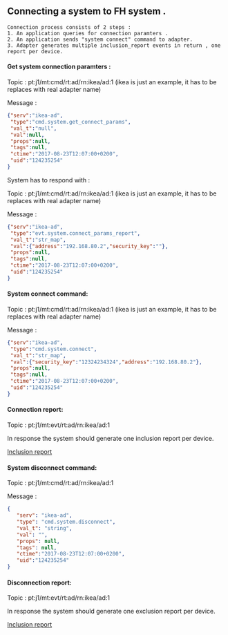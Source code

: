 ## Connecting a system to FH system .   

    Connection process consists of 2 steps : 
    1. An application queries for connection paramters .
    2. An application sends "system connect" command to adapter. 
    3. Adapter generates multiple inclusion_report events in return , one report per device.


#### Get system connection paramters : 
Topic : pt:j1/mt:cmd/rt:ad/rn:ikea/ad:1 (ikea is just an example, it has to be replaces with real adapter name)

Message :
```json 
{"serv":"ikea-ad",
 "type":"cmd.system.get_connect_params",
 "val_t":"null",
 "val":null,
 "props":null,
 "tags":null,
 "ctime":"2017-08-23T12:07:00+0200",
 "uid":"124235254"
}
```
System has to respond with : 

Topic : pt:j1/mt:cmd/rt:ad/rn:ikea/ad:1 (ikea is just an example, it has to be replaces with real adapter name)

Message :
```json 
{"serv":"ikea-ad",
 "type":"evt.system.connect_params_report",
 "val_t":"str_map",
 "val":{"address":"192.168.80.2","security_key":""},
 "props":null,
 "tags":null,
 "ctime":"2017-08-23T12:07:00+0200",
 "uid":"124235254"
}
```


#### System connect command:

Topic : pt:j1/mt:cmd/rt:ad/rn:ikea/ad:1 (ikea is just an example, it has to be replaces with real adapter name)

Message :
```json 
{"serv":"ikea-ad",
 "type":"cmd.system.connect",
 "val_t":"str_map",
 "val":{"security_key":"12324234324","address":"192.168.80.2"},
 "props":null,
 "tags":null,
 "ctime":"2017-08-23T12:07:00+0200",
 "uid":"124235254"
}
```

#### Connection report:

Topic : pt:j1/mt:evt/rt:ad/rn:ikea/ad:1

In response the system should generate one inclusion report per device. 

[Inclusion report](thing-management.md)


#### System disconnect command:

Topic : pt:j1/mt:cmd/rt:ad/rn:ikea/ad:1

Message :
 ```json 
{
    "serv": "ikea-ad",
    "type": "cmd.system.disconnect",
    "val_t": "string",
    "val": "",
    "props": null,
    "tags": null,
    "ctime":"2017-08-23T12:07:00+0200",
    "uid":"124235254"
}
```

#### Disconnection report:

Topic : pt:j1/mt:evt/rt:ad/rn:ikea/ad:1

In response the system should generate one exclusion report per device. 

[Inclusion report](thing-management.md)